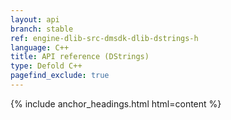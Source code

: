 ```yaml
---
layout: api
branch: stable
ref: engine-dlib-src-dmsdk-dlib-dstrings-h
language: C++
title: API reference (DStrings)
type: Defold C++
pagefind_exclude: true
---
```

{% include anchor_headings.html html=content %}